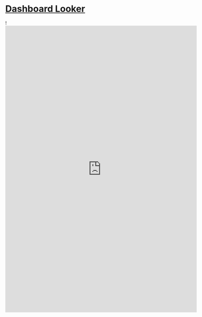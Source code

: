 # [Dashboard Looker](https://lookerstudio.google.com/embed/reporting/f923059d-f701-4b2d-9a40-8b254d2f6350/page/96tjD)

!<iframe width="600" height="900" src="https://lookerstudio.google.com/embed/reporting/f923059d-f701-4b2d-9a40-8b254d2f6350/page/96tjD" frameborder="0" style="border:0" allowfullscreen sandbox="allow-storage-access-by-user-activation allow-scripts allow-same-origin allow-popups allow-popups-to-escape-sandbox"></iframe>